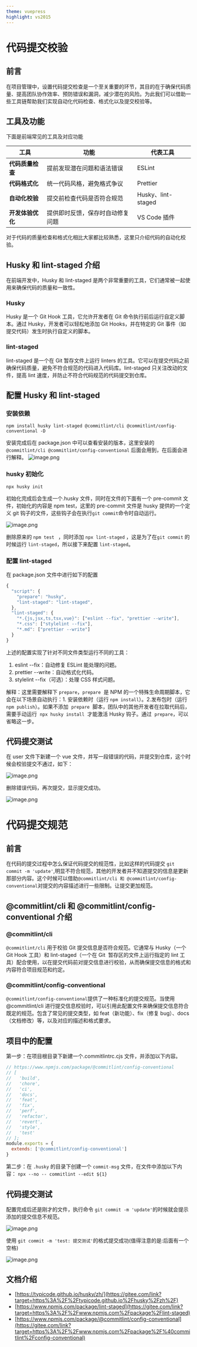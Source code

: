 ```yaml
---
theme: vuepress
highlight: vs2015
---
```


# 代码提交校验

## 前言

在项目管理中，设置代码提交检查是一个至关重要的环节，其目的在于确保代码质量、提高团队协作效率、预防错误和漏洞，减少潜在的风险。为此我们可以借助一些工具链帮助我们实现自动化代码检查、格式化以及提交校验等。

## 工具及功能

下面是前端常见的工具及对应功能

| 工具             | 功能                             | 代表工具           |
| ---------------- | -------------------------------- | ------------------ |
| **代码质量检查** | 提前发现潜在问题和语法错误       | ESLint             |
| **代码格式化**   | 统一代码风格，避免格式争议       | Prettier           |
| **自动化校验**   | 提交前检查代码是否符合规范       | Husky、lint-staged |
| **开发体验优化** | 提供即时反馈，保存时自动修复问题 | VS Code 插件       |

对于代码的质量检查和格式化相比大家都比较熟悉，这里只介绍代码的自动化校验。

## Husky 和 lint-staged 介绍

在前端开发中，Husky 和 lint-staged 是两个非常重要的工具，它们通常被一起使用来确保代码的质量和一致性。

### Husky

Husky 是一个 Git Hook 工具，它允许开发者在 Git 命令执行前后运行自定义脚本。通过 Husky，开发者可以轻松地添加 Git Hooks，并在特定的 Git 事件（如提交代码）发生时执行自定义的脚本。

### lint-staged

lint-staged 是一个在 Git 暂存文件上运行 linters 的工具。它可以在提交代码之前确保代码质量，避免不符合规范的代码进入代码库。lint-staged 只关注改动的文件，提高 lint 速度，并防止不符合代码规范的代码提交到仓库。

## 配置 Husky 和 lint-staged

### 安装依赖

`npm install husky lint-staged @commitlint/cli @commitlint/config-conventional -D`

安装完成后在 package.json 中可以查看安装的版本，这里安装的`@commitlint/cli @commitlint/config-conventional` 后面会用到，在后面会进行解释。
![image.png](https://p0-xtjj-private.juejin.cn/tos-cn-i-73owjymdk6/3d686422d0ed429fb34c0ea1ece8b9c1~tplv-73owjymdk6-jj-mark-v1:0:0:0:0:5o6Y6YeR5oqA5pyv56S-5Yy6IEAgTWg=:q75.awebp?policy=eyJ2bSI6MywidWlkIjoiNzEyMTM5MjY3NjQxOTUwIn0%3D&rk3s=f64ab15b&x-orig-authkey=f32326d3454f2ac7e96d3d06cdbb035152127018&x-orig-expires=1741273032&x-orig-sign=oTBPV1YKLX6wzAYNg3zpCRTWuiA%3D)

### husky 初始化

`npx husky init`

初始化完成后会生成一个.husky 文件，同时在文件的下面有一个 pre-commit 文件，初始化的内容是 npm test，这里的 pre-commit 文件是 husky 提供的一个定义 git 钩子的文件，这些钩子会在执行`git commit`命令时自动运行。

![image.png](https://p0-xtjj-private.juejin.cn/tos-cn-i-73owjymdk6/5b63e51a47e64fe0ab4b5fb3b61fc409~tplv-73owjymdk6-jj-mark-v1:0:0:0:0:5o6Y6YeR5oqA5pyv56S-5Yy6IEAgTWg=:q75.awebp?policy=eyJ2bSI6MywidWlkIjoiNzEyMTM5MjY3NjQxOTUwIn0%3D&rk3s=f64ab15b&x-orig-authkey=f32326d3454f2ac7e96d3d06cdbb035152127018&x-orig-expires=1741273032&x-orig-sign=mD%2F6gA%2F4cGi6FcRjyLXjlfFLRok%3D)

删除原来的 `npm test ` ，同时添加 `npx lint-staged` ，这是为了在`git commit` 的时候运行 `lint-staged`，所以接下来配置 `lint-staged`。

### 配置 lint-staged

在 package.json 文件中进行如下的配置

```js
{
  "script": {
    "prepare": "husky",
    "lint-staged": "lint-staged",
  },
  "lint-staged": {
    "*.{js,jsx,ts,tsx,vue}": ["eslint --fix", "prettier --write"],
    "*.css": ["stylelint --fix"],
    "*.md": ["prettier --write"]
  }
}
```

上述的配置实现了针对不同文件类型运行不同的工具：

1.  eslint --fix：自动修复 ESLint 能处理的问题。
2.  prettier --write：自动格式化代码。
3.  stylelint --fix（可选）：处理 CSS 样式问题。

解释：这里需要解释下 `prepare`，`prepare`  是 NPM 的一个特殊生命周期脚本，它会在以下场景自动执行：1. 安装依赖时（运行 `npm install`）。2.发布包时（运行 `npm publish`）。如果不添加  `prepare`  脚本，团队中的其他开发者在拉取代码后，需要手动运行  `npx husky install`  才能激活 Husky 钩子。通过  `prepare`，可以省略这一步。

## 代码提交测试

在 user 文件下新建一个 vue 文件，并写一段错误的代码，并提交到仓库，这个时候会校验提交不通过，如下：

![image.png](https://p0-xtjj-private.juejin.cn/tos-cn-i-73owjymdk6/f3502782e89c45b7a7363bd290e54213~tplv-73owjymdk6-jj-mark-v1:0:0:0:0:5o6Y6YeR5oqA5pyv56S-5Yy6IEAgTWg=:q75.awebp?policy=eyJ2bSI6MywidWlkIjoiNzEyMTM5MjY3NjQxOTUwIn0%3D&rk3s=f64ab15b&x-orig-authkey=f32326d3454f2ac7e96d3d06cdbb035152127018&x-orig-expires=1741273032&x-orig-sign=bcT%2BGz57raaPWBkMRlsGHF0qiUs%3D)

删除错误代码，再次提交，显示提交成功。

![image.png](https://p0-xtjj-private.juejin.cn/tos-cn-i-73owjymdk6/11090fe906a740c2a5edeeef1dd69a3c~tplv-73owjymdk6-jj-mark-v1:0:0:0:0:5o6Y6YeR5oqA5pyv56S-5Yy6IEAgTWg=:q75.awebp?policy=eyJ2bSI6MywidWlkIjoiNzEyMTM5MjY3NjQxOTUwIn0%3D&rk3s=f64ab15b&x-orig-authkey=f32326d3454f2ac7e96d3d06cdbb035152127018&x-orig-expires=1741273032&x-orig-sign=xX%2FLsH4EALlucNmk4rWfczVGt9o%3D)

# 代码提交规范

## 前言

在代码的提交过程中怎么保证代码提交的规范性，比如这样的代码提交 `git commit -m 'update'`,明显不符合规范，其他的开发者并不知道提交的信息是更新那部分内容。这个时候可以借助`@commitlint/cli 和 @commitlint/config-conventional`对提交的内容描述进行一些限制。让提交更加规范。

## @commitlint/cli 和 @commitlint/config-conventional 介绍

### @commitlint/cli

`@commitlint/cli` 用于校验 Git 提交信息是否符合规范。它通常与 Husky（一个 Git Hook 工具）和 lint-staged（一个在 Git  暂存区的文件上运行指定的 lint 工具）配合使用，以在提交代码前对提交信息进行校验，从而确保提交信息的格式和内容符合项目规范和约定。

### @commitlint/config-conventional

`@commitlint/config-conventional`提供了一种标准化的提交规范。当使用 @commitlint/cli 进行提交信息校验时，可以引用此配置文件来确保提交信息符合既定的规范。包含了常见的提交类型，如 feat（新功能）、fix（修复 bug）、docs（文档修改）等，以及对应的描述和格式要求。

## 项目中的配置

第一步：在项目根目录下新建一个.commitlintrc.cjs 文件，并添加以下内容。

```js
// https://www.npmjs.com/package/@commitlint/config-conventional
// [
//   'build',
//   'chore',
//   'ci',
//   'docs',
//   'feat',
//   'fix',
//   'perf',
//   'refactor',
//   'revert',
//   'style',
//   'test'
// ];
module.exports = {
  extends: ['@commitlint/config-conventional']
}
```

第二步：在 `.husky` 的目录下创建一个 `commit-msg` 文件，在文件中添加以下内容：
`npx --no -- commitlint --edit ${1}`

## 代码提交测试

配置完成后还是刚才的文件，执行命令 `git commit -m 'update'`的时候就会提示添加的提交信息不规范。

![image.png](https://p0-xtjj-private.juejin.cn/tos-cn-i-73owjymdk6/959115e6bb544d28aef453b4bd616f06~tplv-73owjymdk6-jj-mark-v1:0:0:0:0:5o6Y6YeR5oqA5pyv56S-5Yy6IEAgTWg=:q75.awebp?policy=eyJ2bSI6MywidWlkIjoiNzEyMTM5MjY3NjQxOTUwIn0%3D&rk3s=f64ab15b&x-orig-authkey=f32326d3454f2ac7e96d3d06cdbb035152127018&x-orig-expires=1741273032&x-orig-sign=2C%2BnZovBsdk0VOvohpunG6GrI0U%3D)

使用 `git commit -m 'test: 提交测试'`的格式提交成功(值得注意的是:后面有一个空格)

![image.png](https://p0-xtjj-private.juejin.cn/tos-cn-i-73owjymdk6/8a12c967dad3430aa03febb2ddafb7ba~tplv-73owjymdk6-jj-mark-v1:0:0:0:0:5o6Y6YeR5oqA5pyv56S-5Yy6IEAgTWg=:q75.awebp?policy=eyJ2bSI6MywidWlkIjoiNzEyMTM5MjY3NjQxOTUwIn0%3D&rk3s=f64ab15b&x-orig-authkey=f32326d3454f2ac7e96d3d06cdbb035152127018&x-orig-expires=1741273032&x-orig-sign=sT5BZtFMZwhhlaXdWNoFzE9ly%2Fc%3D)

## 文档介绍

- [https://typicode.github.io/husky/zh/](https://gitee.com/link?target=https%3A%2F%2Ftypicode.github.io%2Fhusky%2Fzh%2F)
- [https://www.npmjs.com/package/lint-staged](https://gitee.com/link?target=https%3A%2F%2Fwww.npmjs.com%2Fpackage%2Flint-staged)
- [https://www.npmjs.com/package/@commitlint/config-conventional](https://gitee.com/link?target=https%3A%2F%2Fwww.npmjs.com%2Fpackage%2F%40commitlint%2Fconfig-conventional)
